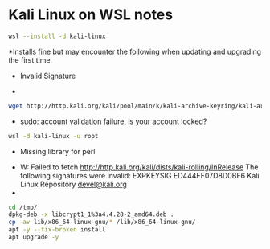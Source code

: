 # Kali Linux on WSL notes

```bash
wsl --install -d kali-linux
```

*Installs fine but may encounter the following when updating and upgrading the first time.

* Invalid Signature
- 
```bash
wget http://http.kali.org/kali/pool/main/k/kali-archive-keyring/kali-archive-keyring_2022.1_all.deb && sudo apt install ./kali-archive-keyring*.deb
```

* sudo: account validation failure, is your account locked?
```bash
wsl -d kali-linux -u root
```

* Missing library for perl
- W: Failed to fetch http://http.kali.org/kali/dists/kali-rolling/InRelease  The following signatures were invalid: EXPKEYSIG ED444FF07D8D0BF6 Kali Linux Repository <devel@kali.org>
- 
```bash
cd /tmp/
dpkg-deb -x libcrypt1_1%3a4.4.28-2_amd64.deb .
cp -av lib/x86_64-linux-gnu/* /lib/x86_64-linux-gnu/
apt -y --fix-broken install
apt upgrade -y
```